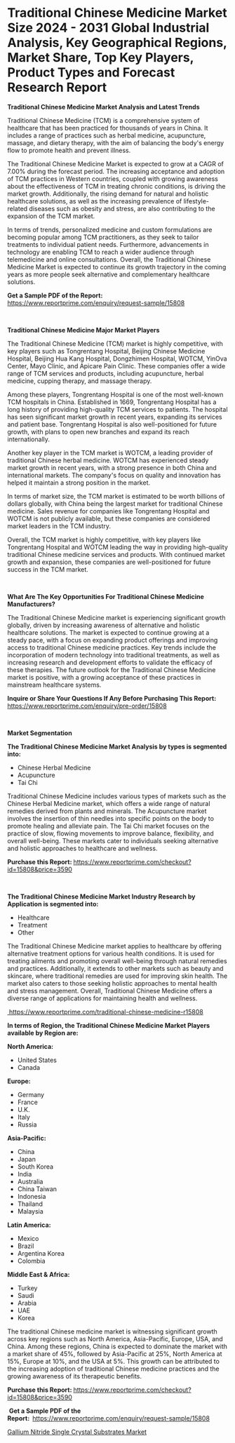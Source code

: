 <p><h1>Traditional Chinese Medicine Market Size 2024 - 2031 Global Industrial Analysis, Key Geographical Regions, Market Share, Top Key Players, Product Types and Forecast Research Report</h1></p><p><strong>Traditional Chinese Medicine Market Analysis and Latest Trends</strong></p>
<p><p>Traditional Chinese Medicine (TCM) is a comprehensive system of healthcare that has been practiced for thousands of years in China. It includes a range of practices such as herbal medicine, acupuncture, massage, and dietary therapy, with the aim of balancing the body's energy flow to promote health and prevent illness.</p><p>The Traditional Chinese Medicine Market is expected to grow at a CAGR of 7.00% during the forecast period. The increasing acceptance and adoption of TCM practices in Western countries, coupled with growing awareness about the effectiveness of TCM in treating chronic conditions, is driving the market growth. Additionally, the rising demand for natural and holistic healthcare solutions, as well as the increasing prevalence of lifestyle-related diseases such as obesity and stress, are also contributing to the expansion of the TCM market.</p><p>In terms of trends, personalized medicine and custom formulations are becoming popular among TCM practitioners, as they seek to tailor treatments to individual patient needs. Furthermore, advancements in technology are enabling TCM to reach a wider audience through telemedicine and online consultations. Overall, the Traditional Chinese Medicine Market is expected to continue its growth trajectory in the coming years as more people seek alternative and complementary healthcare solutions.</p></p>
<p><strong>Get a Sample PDF of the Report:&nbsp;</strong> <a href="https://www.reportprime.com/enquiry/request-sample/15808">https://www.reportprime.com/enquiry/request-sample/15808</a></p>
<p>&nbsp;</p>
<p><strong>Traditional Chinese Medicine Major Market Players</strong></p>
<p><p>The Traditional Chinese Medicine (TCM) market is highly competitive, with key players such as Tongrentang Hospital, Beijing Chinese Medicine Hospital, Beijing Hua Kang Hospital, Dongzhimen Hospital, WOTCM, YinOva Center, Mayo Clinic, and Apicare Pain Clinic. These companies offer a wide range of TCM services and products, including acupuncture, herbal medicine, cupping therapy, and massage therapy.</p><p>Among these players, Tongrentang Hospital is one of the most well-known TCM hospitals in China. Established in 1669, Tongrentang Hospital has a long history of providing high-quality TCM services to patients. The hospital has seen significant market growth in recent years, expanding its services and patient base. Tongrentang Hospital is also well-positioned for future growth, with plans to open new branches and expand its reach internationally.</p><p>Another key player in the TCM market is WOTCM, a leading provider of traditional Chinese herbal medicine. WOTCM has experienced steady market growth in recent years, with a strong presence in both China and international markets. The company's focus on quality and innovation has helped it maintain a strong position in the market.</p><p>In terms of market size, the TCM market is estimated to be worth billions of dollars globally, with China being the largest market for traditional Chinese medicine. Sales revenue for companies like Tongrentang Hospital and WOTCM is not publicly available, but these companies are considered market leaders in the TCM industry.</p><p>Overall, the TCM market is highly competitive, with key players like Tongrentang Hospital and WOTCM leading the way in providing high-quality traditional Chinese medicine services and products. With continued market growth and expansion, these companies are well-positioned for future success in the TCM market.</p></p>
<p>&nbsp;</p>
<p><strong>What Are The Key Opportunities For Traditional Chinese Medicine Manufacturers?</strong></p>
<p><p>The Traditional Chinese Medicine market is experiencing significant growth globally, driven by increasing awareness of alternative and holistic healthcare solutions. The market is expected to continue growing at a steady pace, with a focus on expanding product offerings and improving access to traditional Chinese medicine practices. Key trends include the incorporation of modern technology into traditional treatments, as well as increasing research and development efforts to validate the efficacy of these therapies. The future outlook for the Traditional Chinese Medicine market is positive, with a growing acceptance of these practices in mainstream healthcare systems.</p></p>
<p><strong>Inquire or Share Your Questions If Any Before Purchasing This Report:</strong> <a href="https://www.reportprime.com/enquiry/pre-order/15808">https://www.reportprime.com/enquiry/pre-order/15808</a></p>
<p>&nbsp;</p>
<p><strong>Market Segmentation</strong></p>
<p><strong>The Traditional Chinese Medicine Market Analysis by types is segmented into:</strong></p>
<p><ul><li>Chinese Herbal Medicine</li><li>Acupuncture</li><li>Tai Chi</li></ul></p>
<p><p>Traditional Chinese Medicine includes various types of markets such as the Chinese Herbal Medicine market, which offers a wide range of natural remedies derived from plants and minerals. The Acupuncture market involves the insertion of thin needles into specific points on the body to promote healing and alleviate pain. The Tai Chi market focuses on the practice of slow, flowing movements to improve balance, flexibility, and overall well-being. These markets cater to individuals seeking alternative and holistic approaches to healthcare and wellness.</p></p>
<p><strong>Purchase this Report:&nbsp;</strong><a href="https://www.reportprime.com/checkout?id=15808&price=3590">https://www.reportprime.com/checkout?id=15808&price=3590</a></p>
<p>&nbsp;</p>
<p><strong>The Traditional Chinese Medicine Market Industry Research by Application is segmented into:</strong></p>
<p><ul><li>Healthcare</li><li>Treatment</li><li>Other</li></ul></p>
<p><p>The Traditional Chinese Medicine market applies to healthcare by offering alternative treatment options for various health conditions. It is used for treating ailments and promoting overall well-being through natural remedies and practices. Additionally, it extends to other markets such as beauty and skincare, where traditional remedies are used for improving skin health. The market also caters to those seeking holistic approaches to mental health and stress management. Overall, Traditional Chinese Medicine offers a diverse range of applications for maintaining health and wellness.</p></p>
<p><a href="https://www.reportprime.com/traditional-chinese-medicine-r15808">&nbsp;https://www.reportprime.com/traditional-chinese-medicine-r15808</a></p>
<p><strong>In terms of Region, the Traditional Chinese Medicine Market Players available by Region are:</strong></p>
<p>
    <p> <strong> North America: </strong>
        <ul>
            <li>United States</li>
            <li>Canada</li>
        </ul>
        </p> 
    <p> <strong> Europe: </strong>
        <ul>
            <li>Germany</li>
            <li>France</li>
            <li>U.K.</li>
            <li>Italy</li>
            <li>Russia</li>
        </ul>
        </p> 
    <p> <strong> Asia-Pacific: </strong>
        <ul>
            <li>China</li>
            <li>Japan</li>
            <li>South Korea</li>
            <li>India</li>
            <li>Australia</li>
            <li>China Taiwan</li>
            <li>Indonesia</li>
            <li>Thailand</li>
            <li>Malaysia</li>
        </ul>
        </p> 
    <p> <strong> Latin America: </strong>
        <ul>
            <li>Mexico</li>
            <li>Brazil</li>
            <li>Argentina Korea</li>
            <li>Colombia</li>
        </ul>
        </p> 
    <p> <strong> Middle East & Africa: </strong>
        <ul>
            <li>Turkey</li>
            <li>Saudi</li>
            <li>Arabia</li>
            <li>UAE</li>
            <li>Korea</li>
        </ul>
    </p>
    </p>
<p><p>The traditional Chinese medicine market is witnessing significant growth across key regions such as North America, Asia-Pacific, Europe, USA, and China. Among these regions, China is expected to dominate the market with a market share of 45%, followed by Asia-Pacific at 25%, North America at 15%, Europe at 10%, and the USA at 5%. This growth can be attributed to the increasing adoption of traditional Chinese medicine practices and the growing awareness of its therapeutic benefits.</p></p>
<p><strong>Purchase this Report: </strong><a href="https://www.reportprime.com/checkout?id=15808&price=3590">https://www.reportprime.com/checkout?id=15808&price=3590</a></p>
<p>&nbsp;<strong>Get a Sample PDF of the Report:&nbsp;&nbsp;</strong><a href="https://www.reportprime.com/enquiry/request-sample/15808">https://www.reportprime.com/enquiry/request-sample/15808</a></p>
<p><strong></strong></p>
<p><p><a href="https://meowing-canidae-761.notion.site/Gallium-Nitride-Single-Crystal-Substrates-Market-Insights-into-Market-CAGR-Market-Trends-and-Grow-d9655218f3a64f289dd975907e8608f3">Gallium Nitride Single Crystal Substrates Market</a></p></p>